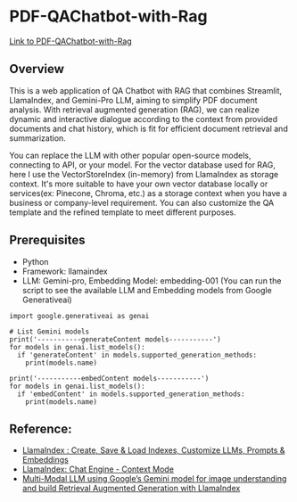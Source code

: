 # PDF-QAChatbot-with-Rag
[Link to PDF-QAChatbot-with-Rag](https://pdf-appchatbot-with-rag.streamlit.app/)



## Overview
This is a web application of QA Chatbot with RAG that combines Streamlit, LlamaIndex, and Gemini-Pro LLM, aiming to simplify PDF document analysis. With retrieval augmented generation (RAG), we can realize dynamic and interactive dialogue according to the context from provided documents and chat history, which is fit for efficient document retrieval and summarization. 

You can replace the LLM with other popular open-source models, connecting to API, or your model. For the vector database used for RAG, here I use the VectorStoreIndex (in-memory) from LlamaIndex as storage context. It's more suitable to have your own vector database locally or services(ex: Pinecone, Chroma, etc.) as a storage context when you have a business or company-level requirement. You can also customize the QA template and the refined template to meet different purposes. 

## Prerequisites
- Python
- Framework: llamaindex
- LLM: Gemini-pro, Embedding Model: embedding-001
  (You can run the script to see the available LLM and Embedding models from Google Generativeai)
```
import google.generativeai as genai

# List Gemini models
print('-----------generateContent models-----------')
for models in genai.list_models():
  if 'generateContent' in models.supported_generation_methods:
    print(models.name)

print('-----------embedContent models-----------')
for models in genai.list_models():
  if 'embedContent' in models.supported_generation_methods:
    print(models.name)
```

## Reference:
- [LlamaIndex : Create, Save & Load Indexes, Customize LLMs, Prompts & Embeddings](https://medium.com/@reddyyashu20/llamaindex-create-save-load-indexes-customize-llms-prompts-embeddings-abb581df6dac)
- [LlamaIndex: Chat Engine - Context Mode](https://docs.llamaindex.ai/en/stable/examples/chat_engine/chat_engine_context.html)
- [Multi-Modal LLM using Google’s Gemini model for image understanding and build Retrieval Augmented Generation with LlamaIndex](https://docs.llamaindex.ai/en/stable/examples/multi_modal/gemini.html)
